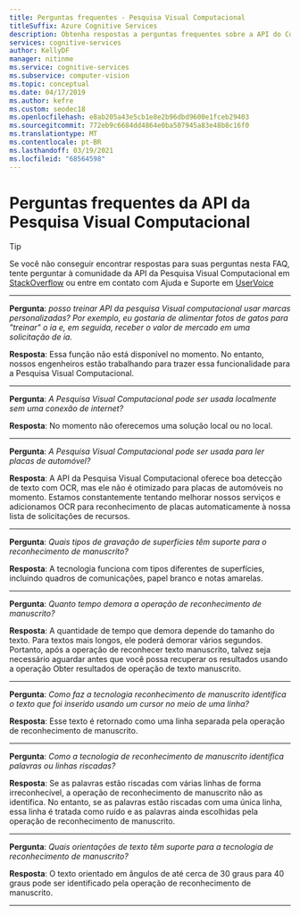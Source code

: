 ```yaml
---
title: Perguntas frequentes - Pesquisa Visual Computacional
titleSuffix: Azure Cognitive Services
description: Obtenha respostas a perguntas frequentes sobre a API do Computer Vision nos Serviços Cognitivos do Azure.
services: cognitive-services
author: KellyDF
manager: nitinme
ms.service: cognitive-services
ms.subservice: computer-vision
ms.topic: conceptual
ms.date: 04/17/2019
ms.author: kefre
ms.custom: seodec18
ms.openlocfilehash: e8ab205a43e5cb1e8e2b96dbd9600e1fceb29403
ms.sourcegitcommit: 772eb9c6684dd4864e0ba507945a83e48b8c16f0
ms.translationtype: MT
ms.contentlocale: pt-BR
ms.lasthandoff: 03/19/2021
ms.locfileid: "68564598"
---
```

# <a name="computer-vision-api-frequently-asked-questions"></a>Perguntas frequentes da API da Pesquisa Visual Computacional

> [!TIP]
> Se você não conseguir encontrar respostas para suas perguntas nesta FAQ, tente perguntar à comunidade da API da Pesquisa Visual Computacional em [StackOverflow](https://stackoverflow.com/questions/tagged/project-oxford+or+microsoft-cognitive) ou entre em contato com Ajuda e Suporte em [UserVoice](https://cognitive.uservoice.com/)

---

**Pergunta**: *posso treinar API da pesquisa Visual computacional usar marcas personalizadas?  Por exemplo, eu gostaria de alimentar fotos de gatos para "treinar" o ia e, em seguida, receber o valor de mercado em uma solicitação de ia.*

**Resposta**: Essa função não está disponível no momento. No entanto, nossos engenheiros estão trabalhando para trazer essa funcionalidade para a Pesquisa Visual Computacional.

---

**Pergunta**: *A Pesquisa Visual Computacional pode ser usada localmente sem uma conexão de internet?*

**Resposta**: No momento não oferecemos uma solução local ou no local.

---

**Pergunta**: *A Pesquisa Visual Computacional pode ser usada para ler placas de automóvel?*

**Resposta**: A API da Pesquisa Visual Computacional oferece boa detecção de texto com OCR, mas ele não é otimizado para placas de automóveis no momento. Estamos constantemente tentando melhorar nossos serviços e adicionamos OCR para reconhecimento de placas automaticamente à nossa lista de solicitações de recursos.

---

**Pergunta**: *Quais tipos de gravação de superfícies têm suporte para o reconhecimento de manuscrito?*

**Resposta**: A tecnologia funciona com tipos diferentes de superfícies, incluindo quadros de comunicações, papel branco e notas amarelas.

---

**Pergunta**: *Quanto tempo demora a operação de reconhecimento de manuscrito?*

**Resposta**: A quantidade de tempo que demora depende do tamanho do texto. Para textos mais longos, ele poderá demorar vários segundos. Portanto, após a operação de reconhecer texto manuscrito, talvez seja necessário aguardar antes que você possa recuperar os resultados usando a operação Obter resultados de operação de texto manuscrito.

---

**Pergunta**: *Como faz a tecnologia reconhecimento de manuscrito identifica o texto que foi inserido usando um cursor no meio de uma linha?*

**Resposta**: Esse texto é retornado como uma linha separada pela operação de reconhecimento de manuscrito.

---

**Pergunta**: *Como a tecnologia de reconhecimento de manuscrito identifica palavras ou linhas riscadas?*

**Resposta**: Se as palavras estão riscadas com várias linhas de forma irreconhecível, a operação de reconhecimento de manuscrito não as identifica. No entanto, se as palavras estão riscadas com uma única linha, essa linha é tratada como ruído e as palavras ainda escolhidas pela operação de reconhecimento de manuscrito.

---

**Pergunta**: *Quais orientações de texto têm suporte para a tecnologia de reconhecimento de manuscrito?*

**Resposta**: O texto orientado em ângulos de até cerca de 30 graus para 40 graus pode ser identificado pela operação de reconhecimento de manuscrito.

---
